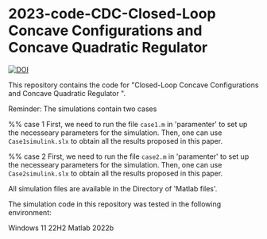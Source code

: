 # 2023-code-CDC-Closed-Loop Concave Configurations and Concave Quadratic Regulator


[![DOI](https://zenodo.org/badge/DOI/10.5281/zenodo.7788917.svg)](https://doi.org/10.5281/zenodo.7788917)

This repository contains the code for
"Closed-Loop Concave Configurations and Concave Quadratic Regulator ".

Reminder:
The simulations contain two cases

%% case 1
First, we need to run the file `case1.m` in 'paramenter' to set up the necesseary parameters for the simulation. Then, one can use `Case1simulink.slx` to obtain all the results proposed in this paper. 

%% case 2
First, we need to run the file `case2.m` in 'paramenter' to set up the necesseary parameters for the simulation. Then, one can use `Case2simulink.slx` to obtain all the results proposed in this paper. 

All simulation files are available in the Directory of 'Matlab files'.

The simulation code in this repository was tested in the following environment:

Windows 11 22H2
Matlab 2022b
